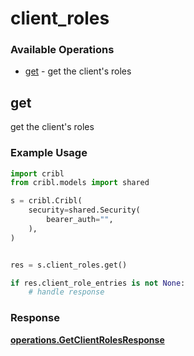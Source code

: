 # client_roles

### Available Operations

* [get](#get) - get the client's roles

## get

get the client's roles

### Example Usage

```python
import cribl
from cribl.models import shared

s = cribl.Cribl(
    security=shared.Security(
        bearer_auth="",
    ),
)


res = s.client_roles.get()

if res.client_role_entries is not None:
    # handle response
```


### Response

**[operations.GetClientRolesResponse](../../models/operations/getclientrolesresponse.md)**

